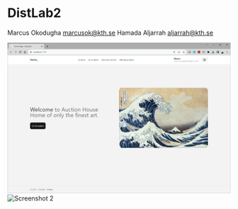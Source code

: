 # DistLab2
Marcus Okodugha marcusok@kth.se
Hamada Aljarrah aljarrah@kth.se

![Screenshot 1](Screenshots/home.png)
![Screenshot 2](/path/to/screenshot2.png)